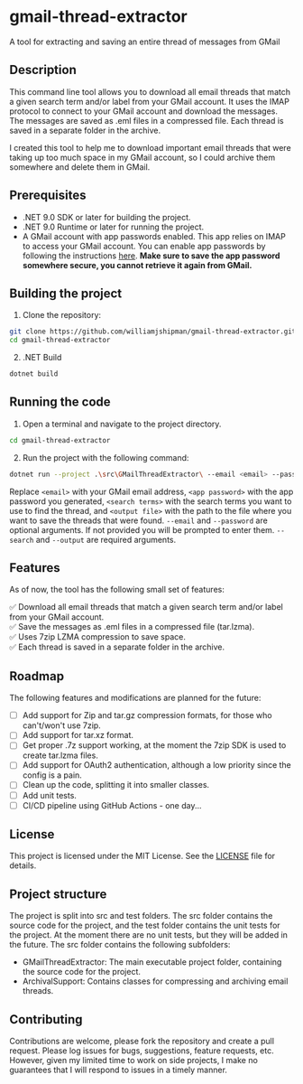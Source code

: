# gmail-thread-extractor

A tool for extracting and saving an entire thread of messages from GMail

## Description

This command line tool allows you to download all email threads that match a given search term and/or label from your GMail account. It uses the IMAP protocol to connect to your GMail account and download the messages. The messages are saved as .eml files in a compressed file. Each thread is saved in a separate folder in the archive.

I created this tool to help me to download important email threads that were taking up too much space in my GMail account, so I could archive them somewhere and delete them in GMail.

## Prerequisites

- .NET 9.0 SDK or later for building the project.
- .NET 9.0 Runtime or later for running the project.
- A GMail account with app passwords enabled. This app relies on IMAP to access your GMail account. You can enable app passwords by following the instructions [here](https://myaccount.google.com/apppasswords). **Make sure to save the app password somewhere secure, you cannot retrieve it again from GMail.**

## Building the project

1. Clone the repository:

```bash
git clone https://github.com/williamjshipman/gmail-thread-extractor.git
cd gmail-thread-extractor
```

2. .NET Build

```bash
dotnet build
```

## Running the code

1. Open a terminal and navigate to the project directory.

```bash
cd gmail-thread-extractor
```

2. Run the project with the following command:

```bash
dotnet run --project .\src\GMailThreadExtractor\ --email <email> --password <app password> --search "<search terms>" --output <output file>
```

Replace `<email>` with your GMail email address, `<app password>` with the app password you generated, `<search terms>` with the search terms you want to use to find the thread, and `<output file>` with the path to the file where you want to save the threads that were found. `--email` and `--password` are optional arguments. If not provided you will be prompted to enter them. `--search` and `--output` are required arguments.

## Features

As of now, the tool has the following small set of features:

:white_check_mark: Download all email threads that match a given search term and/or label from your GMail account.\
:white_check_mark: Save the messages as .eml files in a compressed file (tar.lzma).\
:white_check_mark: Uses 7zip LZMA compression to save space.\
:white_check_mark: Each thread is saved in a separate folder in the archive.

## Roadmap

The following features and modifications are planned for the future:

- [ ] Add support for Zip and tar.gz compression formats, for those who can't/won't use 7zip.
- [ ] Add support for tar.xz format.
- [ ] Get proper .7z support working, at the moment the 7zip SDK is used to create tar.lzma files.
- [ ] Add support for OAuth2 authentication, although a low priority since the config is a pain.
- [ ] Clean up the code, splitting it into smaller classes.
- [ ] Add unit tests.
- [ ] CI/CD pipeline using GitHub Actions - one day...

## License

This project is licensed under the MIT License. See the [LICENSE](LICENSE) file for details.

## Project structure

The project is split into src and test folders. The src folder contains the source code for the project, and the test folder contains the unit tests for the project. At the moment there are no unit tests, but they will be added in the future.
The src folder contains the following subfolders:

- GMailThreadExtractor: The main executable project folder, containing the source code for the project.
- ArchivalSupport: Contains classes for compressing and archiving email threads.

## Contributing

Contributions are welcome, please fork the repository and create a pull request. Please log issues for bugs, suggestions, feature requests, etc. However, given my limited time to work on side projects, I make no guarantees that I will respond to issues in a timely manner.
